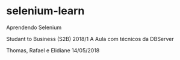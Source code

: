 # selenium-learn
Aprendendo Selenium 

Studant to Business (S2B) 2018/1 A
Aula com técnicos da DBServer

Thomas, Rafael e Elidiane
14/05/2018
